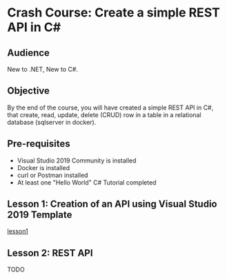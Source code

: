 # Crash Course: Create a simple REST API in C#

## Audience

New to .NET, New to C#.

## Objective

By the end of the course, you will have created a simple REST API in C#, that create, read, update, delete (CRUD) row in a table in a relational database (sqlserver in docker). 

## Pre-requisites

* Visual Studio 2019 Community is installed 
* Docker is installed
* curl or Postman installed
* At least one "Hello World" C# Tutorial completed

## Lesson 1: Creation of an API using Visual Studio 2019 Template

[lesson1](./Lesson1/README.md)

## Lesson 2: REST API

TODO

